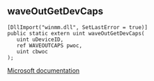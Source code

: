 ## waveOutGetDevCaps

```
[DllImport("winmm.dll", SetLastError = true)]
public static extern uint waveOutGetDevCaps(
   uint uDeviceID,
   ref WAVEOUTCAPS pwoc,
   uint cbwoc
);
```

[Microsoft documentation](link_to_documentation)
